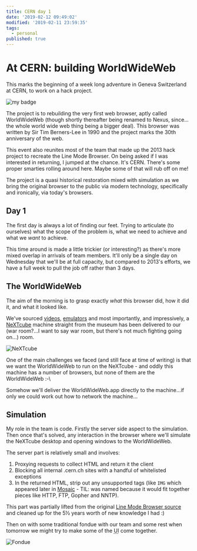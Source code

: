 ```yaml
---
title: CERN day 1
date: '2019-02-12 09:49:02'
modified: '2019-02-11 23:59:35'
tags:
  - personal
published: true
---
```

# At CERN: building WorldWideWeb

This marks the beginning of a week long adventure in Geneva Switzerland at CERN, to work on a hack project.

<!--more-->

![my badge](/images/cern-2019/badge.jpg)

The project is to rebuilding the very first web browser, aptly called WorldWideWeb (though shortly thereafter being renamed to Nexus, since…the whole world wide web thing being a bigger deal). This browser was written by Sir Tim Berners-Lee in 1990 and the project marks the 30th anniversary of the web.

This event also reunites most of the team that made up the 2013 hack project to recreate the Line Mode Browser. On being asked if I was interested in returning, I jumped at the chance. It's CERN. There's some proper smarties rolling around here. Maybe some of that will rub off on me!

The project is a quasi historical restoration mixed with simulation as we bring the original browser to the public via modern technology, specifically and ironically, via today's browsers.

## Day 1

The first day is always a lot of finding our feet. Trying to articulate (to ourselves) what the scope of the problem is, what we need to achieve and what we _want_ to achieve.

This time around is made a little trickier (or interesting?) as there's more mixed overlap in arrivals of team members. It'll only be a single day on Wednesday that we'll be at full capacity, but compared to 2013's efforts, we have a full week to pull the job off rather than 3 days.

## The WorldWideWeb

The aim of the morning is to grasp exactly _what_ this browser did, how it did it, and what it looked like.

We've sourced [videos](https://www.youtube.com/watch?v=3c3Rt6QbHDw), [emulators](https://www.youtube.com/watch?v=XAF0xdIiI20&feature=youtu.be) and most importantly, and impressively, a [NeXTcube](https://en.m.wikipedia.org/wiki/NeXTcube) machine straight from the museum has been delivered to our (war room?…I want to say war room, but there's not much fighting going on…) room.

![NeXTcube](/images/cern-2019/nextcube.jpg)

One of the main challenges we faced (and still face at time of writing) is that we want the WorldWideWeb to run on the NeXTcube - and oddly this machine has a number of browsers, but none of them are the WorldWideWeb :-\

Somehow we'll deliver the WorldWideWeb.app directly to the machine…if only we could work out how to network the machine…

## Simulation

My role in the team is code. Firstly the server side aspect to the simulation. Then once that's solved, any interaction in the browser where we'll simulate the NeXTcube desktop and opening windows to the WorldWideWeb.

The server part is relatively small and involves:

1. Proxying requests to collect HTML and return it the client
2. Blocking all internal .cern.ch sites with a handful of whitelisted exceptions
3. In the returned HTML, strip out any unsupported tags (like `IMG` which appeared later in [Mosaic](https://en.m.wikipedia.org/wiki/Mosaic_\(web_browser) - TIL: was named because it would fit together pieces like HTTP, FTP, Gopher and NNTP).

This part was partially lifted from the original [Line Mode Browser source](https://github.com/cern-hackdays/lmb) and cleaned up for the 5½ years worth of new knowledge I had :)

Then on with some traditional fondue with our team and some rest when tomorrow we might try to make some of the <abbr title="user interface">UI</abbr> come together.

![Fondue](/images/cern-2019/fondue.jpg)
